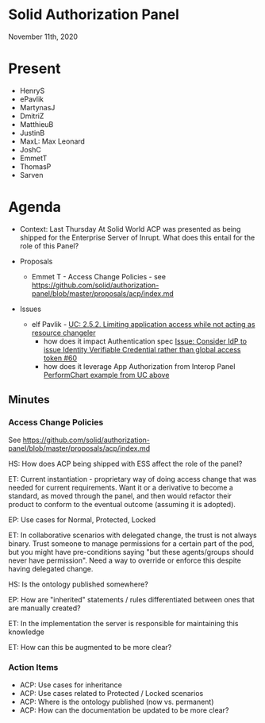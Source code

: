 # Solid Authorization Panel
November 11th, 2020

# Present
- HenryS
- ePavlik
- MartynasJ
- DmitriZ
- MatthieuB
- JustinB
- MaxL: Max Leonard 
- JoshC
- EmmetT
- ThomasP
- Sarven

# Agenda

- Context:
   Last Thursday At Solid World ACP was presented as
  being shipped for the Enterprise Server of Inrupt.
  What does this entail for the role of this Panel?
   
- Proposals
    - Emmet T - Access Change Policies - see https://github.com/solid/authorization-panel/blob/master/proposals/acp/index.md
- Issues
    - elf Pavlik - [UC: 2.5.2. Limiting application access while not acting as resource changeler](https://solid.github.io/authorization-panel/wac-ucr/#uc-client-constraints)
      - how does it impact Authentication spec [Issue: Consider IdP to issue Identity Verifiable Credential rather than global access token #60](https://github.com/solid/authentication-panel/issues/60)
      - how does it leverage App Authorization from Interop Panel [PerformChart example from UC above](https://deploy-preview-70--data-interoperability-panel.netlify.app/primer/#performchartexample)

## Minutes

### Access Change Policies 

See https://github.com/solid/authorization-panel/blob/master/proposals/acp/index.md

HS: How does ACP being shipped with ESS affect the role of the panel?

ET: Current instantiation - proprietary way of doing access change that was needed for current requirements. Want it or a derivative to become a standard, as moved through the panel, and then would refactor their product to conform to the eventual outcome (assuming it is adopted).

EP: Use cases for Normal, Protected, Locked

ET: In collaborative scenarios with delegated change, the trust is not always binary. Trust someone to manage permissions for a certain part of the pod, but you might have pre-conditions saying "but these agents/groups should never have permission". Need a way to override or enforce this despite having delegated change.

HS: Is the ontology published somewhere? 

EP: How are "inherited" statements / rules differentiated between ones that are manually created?

ET: In the implementation the server is responsible for maintaining this knowledge

ET: How can this be augmented to be more clear?

### Action Items

- ACP: Use cases for inheritance
- ACP: Use cases related to Protected / Locked scenarios
- ACP: Where is the ontology published (now vs. permanent)
- ACP: How can the documentation be updated to be more clear?
